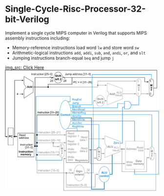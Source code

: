 # Single-Cycle-Risc-Processor-32-bit-Verilog
Implement a single cycle MIPS computer in Verilog that supports MIPS assembly instructions including:

- Memory-reference instructions load word <code>lw</code> and store word <code>sw</code>
- Arithmetic-logical instructions <code>add</code>, <code>addi</code>, <code>sub</code>, <code>and</code>, <code>andi</code>, <code>or</code>, and <code>slt</code>
- Jumping instructions branch-equal <code>beq</code> and jump <code>j</code>

[img_src: Click Here<br>](https://www.eg.bucknell.edu/~csci320/2014-fall/#!single.md)
![](single_cycle.png)
